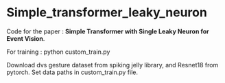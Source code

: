 # Simple_transformer_leaky_neuron

Code for the paper : **Simple Transformer with Single Leaky Neuron for Event Vision**.


For training : python custom_train.py

Download dvs gesture dataset from spiking jelly library, and Resnet18 from pytorch.
Set data paths in custom_train.py file.
